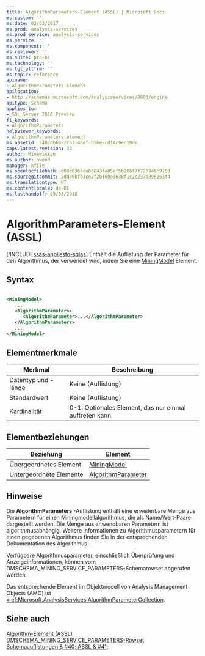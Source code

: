 ```yaml
---
title: AlgorithmParameters-Element (ASSL) | Microsoft Docs
ms.custom: ''
ms.date: 03/03/2017
ms.prod: analysis-services
ms.prod_service: analysis-services
ms.service: ''
ms.component: ''
ms.reviewer: ''
ms.suite: pro-bi
ms.technology: ''
ms.tgt_pltfrm: ''
ms.topic: reference
apiname:
- AlgorithmParameters Element
apilocation:
- http://schemas.microsoft.com/analysisservices/2003/engine
apitype: Schema
applies_to:
- SQL Server 2016 Preview
f1_keywords:
- AlgorithmParameters
helpviewer_keywords:
- AlgorithmParameters element
ms.assetid: 240cbb60-7fa3-46ef-b5be-cd14c9ec10de
caps.latest.revision: 33
author: Minewiskan
ms.author: owend
manager: kfile
ms.openlocfilehash: d09c836acab6843fa85ef5b206f7f72694bc975d
ms.sourcegitcommit: 2ddc0bfb3ce2f2b160e3638f1c2c237a898263f4
ms.translationtype: HT
ms.contentlocale: de-DE
ms.lasthandoff: 05/03/2018
---
```

# <a name="algorithmparameters-element-assl"></a>AlgorithmParameters-Element (ASSL)
[!INCLUDE[ssas-appliesto-sqlas](../../../includes/ssas-appliesto-sqlas.md)]
  Enthält die Auflistung der Parameter für den Algorithmus, der verwendet wird, indem Sie eine [MiningModel](../../../analysis-services/scripting/objects/miningmodel-element-assl.md) Element.  
  
## <a name="syntax"></a>Syntax  
  
```xml  
  
<MiningModel>  
   ...  
   <AlgorithmParameters>  
      <AlgorithmParameter>...</AlgorithmParameter>  
   </AlgorithmParameters>  
   ...  
</MiningModel>  
```  
  
## <a name="element-characteristics"></a>Elementmerkmale  
  
|Merkmal|Beschreibung|  
|--------------------|-----------------|  
|Datentyp und -länge|Keine (Auflistung)|  
|Standardwert|Keine (Auflistung)|  
|Kardinalität|0-1: Optionales Element, das nur einmal auftreten kann.|  
  
## <a name="element-relationships"></a>Elementbeziehungen  
  
|Beziehung|Element|  
|------------------|-------------|  
|Übergeordnetes Element|[MiningModel](../../../analysis-services/scripting/objects/miningmodel-element-assl.md)|  
|Untergeordnete Elemente|[AlgorithmParameter](../../../analysis-services/scripting/objects/algorithmparameter-element-assl.md)|  
  
## <a name="remarks"></a>Hinweise  
 Die **AlgorithmParameters** -Auflistung enthält eine erweiterbare Menge aus Parametern für einen Miningmodellalgorithmus, die als Name/Wert-Paare dargestellt werden. Die Menge aus anwendbaren Parametern ist algorithmusabhängig. Weitere Informationen zu Algorithmusparametern für einen gegebenen Algorithmus finden Sie in der entsprechenden Dokumentation des Algorithmus.  
  
 Verfügbare Algorithmusparameter, einschließlich Überprüfung und Anzeigeinformationen, können vom DMSCHEMA_MINING_SERVICE_PARAMETERS-Schemarowset abgerufen werden.  
  
 Das entsprechende Element im Objektmodell von Analysis Management Objects (AMO) ist <xref:Microsoft.AnalysisServices.AlgorithmParameterCollection>.  
  
## <a name="see-also"></a>Siehe auch  
 [Algorithm-Element &#40;ASSL&#41;](../../../analysis-services/scripting/properties/algorithm-element-assl.md)   
 [DMSCHEMA_MINING_SERVICE_PARAMETERS-Rowset](../../../analysis-services/schema-rowsets/data-mining/dmschema-mining-service-parameters-rowset.md)   
 [Schemaauflistungen & #40; ASSL & #41;](../../../analysis-services/scripting/collections/collections-assl.md)  
  
  
